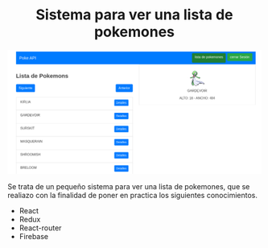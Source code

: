 <h1 style="text-align: center;">Sistema para ver una lista de pokemones</h1>
<img src="public/images/default/pokelist.png" alt="">
<p>Se trata de un pequeño sistema para ver una lista de pokemones, que se realiazo con la finalidad de poner en practica los siguientes conocimientos.</p>
<ul>
	<li>React</li>
	<li>Redux</li>
	<li>React-router</li>
	<li>Firebase</li>
</ul>